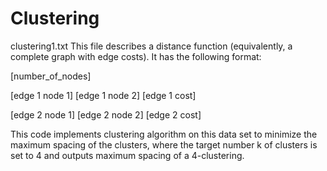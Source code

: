 # Clustering

clustering1.txt This file describes a distance function (equivalently, a complete graph with edge costs). It has the following format:

[number_of_nodes]

[edge 1 node 1] [edge 1 node 2] [edge 1 cost]

[edge 2 node 1] [edge 2 node 2] [edge 2 cost]


This code implements clustering algorithm on this data set to minimize the maximum spacing of the clusters, where the target number k of clusters is set to 4 and outputs maximum spacing of a 4-clustering.
